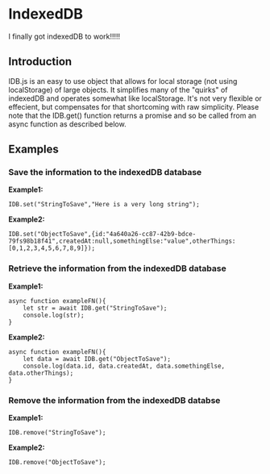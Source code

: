 # IndexedDB
I finally got indexedDB to work!!!!!

## Introduction

IDB.js is an easy to use object that allows for local storage (not using localStorage) of large objects. It simplifies many of the "quirks" of indexedDB and operates somewhat like localStorage. It's not very flexible or effecient, but compensates for that shortcoming with raw simplicity. Please note that the IDB.get() function returns a promise and so be called from an async function as described below.

## Examples

### Save the information to the indexedDB database

**Example1:** 
```
IDB.set("StringToSave","Here is a very long string");
```

**Example2:** 
```
IDB.set("ObjectToSave",{id:"4a640a26-cc87-42b9-bdce-79fs98b18f41",createdAt:null,somethingElse:"value",otherThings:[0,1,2,3,4,5,6,7,8,9]});
```

### Retrieve the information from the indexedDB database

**Example1:** 
```
async function exampleFN(){
    let str = await IDB.get("StringToSave");
    console.log(str);
}
```

**Example2:**
```
async function exampleFN(){
    let data = await IDB.get("ObjectToSave");
    console.log(data.id, data.createdAt, data.somethingElse, data.otherThings);
}
```

### Remove the information from the indexedDB databse

**Example1:**
```
IDB.remove("StringToSave");
```

**Example2:** 
```
IDB.remove("ObjectToSave");
```
